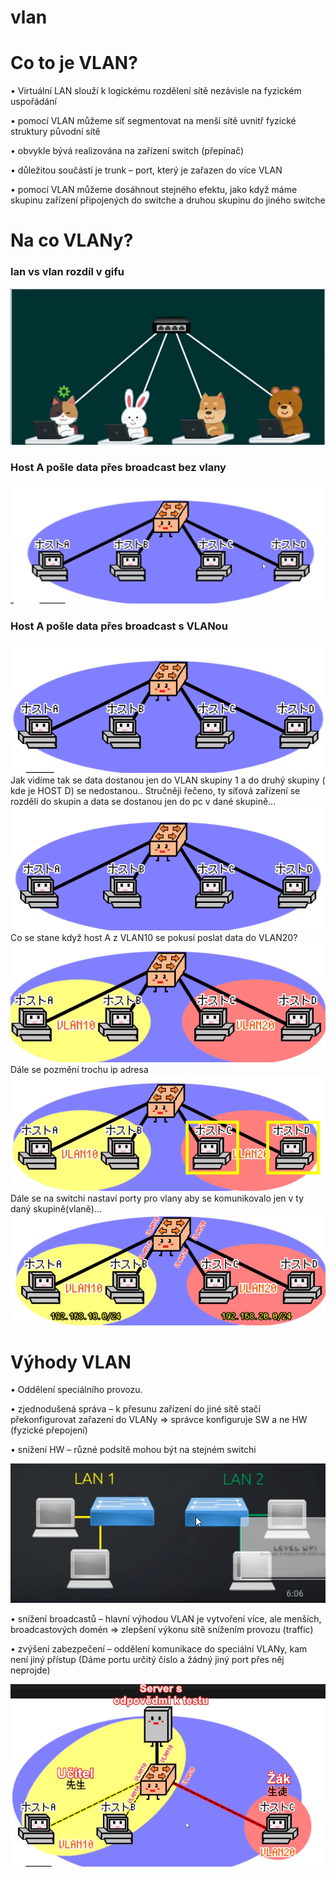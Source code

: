 # vlan
# Co to je VLAN?
• Virtuální LAN slouží k logickému rozdělení sítě nezávisle na fyzickém uspořádání

• pomocí VLAN můžeme síť segmentovat na menší sítě uvnitř fyzické struktury původní sítě

• obvykle bývá realizována na zařízení switch (přepínač)

• důležitou součástí je trunk – port, který je zařazen do více VLAN

• pomocí VLAN můžeme dosáhnout stejného efektu, jako když máme skupinu zařízení připojených do switche a druhou skupinu do jiného switche 
# Na co VLANy?
### lan vs vlan rozdíl v gifu
![rozdil](rozdil.gif)
### Host A pošle data přes broadcast bez vlany
![broadcast](broadcast.gif)
### Host A pošle data přes broadcast s VLANou
![vlan](vlan.gif)
Jak vidíme tak se data dostanou jen do VLAN skupiny 1 a do druhý skupiny ( kde je HOST D) se nedostanou..
Stručněji řečeno, ty síťová zařízení se rozdělí do skupin a data se dostanou jen do pc v dané skupině...
![rozdeleni](rozdeleni.gif)
Co se stane když host A z VLAN10 se pokusí poslat data do VLAN20?
![nejde](nejde.gif)
Dále se pozmění trochu ip adresa
![zmena_ip](zmena_ip.gif)
Dále se na switchi nastaví porty pro vlany aby se komunikovalo jen v ty daný skupině(vlaně)...
![porty_switche](porty_switche.png)
# Výhody VLAN
• Oddělení speciálního provozu.

• zjednodušená správa – k přesunu zařízení do jiné sítě stačí překonfigurovat zařazení do VLANy => správce konfiguruje SW a ne HW (fyzické přepojení)

• snížení HW – různé podsítě mohou být na stejném switchi 

![sjednoceni](sjednoceni.gif)

• snížení broadcastů – hlavní výhodou VLAN je vytvoření více, ale menších, broadcastových domén => zlepšení výkonu sítě snížením provozu (traffic)

• zvýšení zabezpečení – oddělení komunikace do speciální VLANy, kam není jiný přístup 
(Dáme portu určitý číslo a žádný jiný port přes něj neprojde)

![priklad1](priklad1.png)

 

